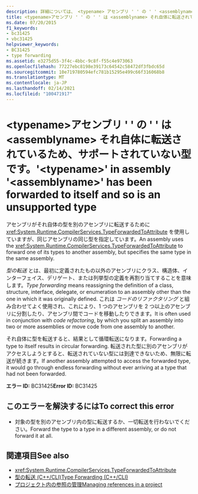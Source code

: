 ```yaml
---
description: 詳細については、 <typename> アセンブリ ' ' の ' ' <assemblyname> がそれ自体に転送されているため、サポートされていない型です。
title: <typename>アセンブリ ' ' の ' ' は <assemblyname> それ自体に転送されているため、サポートされていない型です。
ms.date: 07/20/2015
f1_keywords:
- bc31425
- vbc31425
helpviewer_keywords:
- BC31425
- type forwarding
ms.assetid: e3275d55-3f4c-4bbc-9c8f-f55c4e973063
ms.openlocfilehash: 77227ebc8198e39173c64542c58472df3fbdc65d
ms.sourcegitcommit: 10e719780594efc781b15295e499c66f316068b8
ms.translationtype: MT
ms.contentlocale: ja-JP
ms.lasthandoff: 02/14/2021
ms.locfileid: "100471917"
---
```

# <a name="typename-in-assembly-assemblyname-has-been-forwarded-to-itself-and-so-is-an-unsupported-type"></a><span data-ttu-id="dea72-103">\<typename>アセンブリ ' ' の ' ' は \<assemblyname> それ自体に転送されているため、サポートされていない型です。</span><span class="sxs-lookup"><span data-stu-id="dea72-103">'\<typename>' in assembly '\<assemblyname>' has been forwarded to itself and so is an unsupported type</span></span>

<span data-ttu-id="dea72-104">アセンブリがそれ自体の型を別のアセンブリに転送するために <xref:System.Runtime.CompilerServices.TypeForwardedToAttribute> を使用していますが、同じアセンブリの同じ型を指定しています。</span><span class="sxs-lookup"><span data-stu-id="dea72-104">An assembly uses the <xref:System.Runtime.CompilerServices.TypeForwardedToAttribute> to forward one of its types to another assembly, but specifies the same type in the same assembly.</span></span>  
  
 <span data-ttu-id="dea72-105">*型の転送* とは、最初に定義されたもの以外のアセンブリにクラス、構造体、インターフェイス、デリゲート、または列挙型の定義を再割り当てすることを意味します。</span><span class="sxs-lookup"><span data-stu-id="dea72-105">*Type forwarding* means reassigning the definition of a class, structure, interface, delegate, or enumeration to an assembly other than the one in which it was originally defined.</span></span> <span data-ttu-id="dea72-106">これは *コードのリファクタリング* と組み合わせてよく使用され、これにより、1 つのアセンブリを 2 つ以上のアセンブリに分割したり、アセンブリ間でコードを移動したりできます。</span><span class="sxs-lookup"><span data-stu-id="dea72-106">It is often used in conjunction with *code refactoring*, by which you split an assembly into two or more assemblies or move code from one assembly to another.</span></span>  
  
 <span data-ttu-id="dea72-107">それ自体に型を転送すると、結果として循環転送になります。</span><span class="sxs-lookup"><span data-stu-id="dea72-107">Forwarding a type to itself results in circular forwarding.</span></span> <span data-ttu-id="dea72-108">転送された型に別のアセンブリがアクセスしようとすると、転送されていない型には到達できないため、無限に転送が続きます。</span><span class="sxs-lookup"><span data-stu-id="dea72-108">If another assembly attempted to access the forwarded type, it would go through endless forwarding without ever arriving at a type that had not been forwarded.</span></span>  
  
 <span data-ttu-id="dea72-109">**エラー ID:** BC31425</span><span class="sxs-lookup"><span data-stu-id="dea72-109">**Error ID:** BC31425</span></span>  
  
## <a name="to-correct-this-error"></a><span data-ttu-id="dea72-110">このエラーを解決するには</span><span class="sxs-lookup"><span data-stu-id="dea72-110">To correct this error</span></span>  
  
- <span data-ttu-id="dea72-111">対象の型を別のアセンブリ内の型に転送するか、一切転送を行わないでください。</span><span class="sxs-lookup"><span data-stu-id="dea72-111">Forward the type to a type in a different assembly, or do not forward it at all.</span></span>  
  
## <a name="see-also"></a><span data-ttu-id="dea72-112">関連項目</span><span class="sxs-lookup"><span data-stu-id="dea72-112">See also</span></span>

- <xref:System.Runtime.CompilerServices.TypeForwardedToAttribute>
- [<span data-ttu-id="dea72-113">型の転送 (C++/CLI)</span><span class="sxs-lookup"><span data-stu-id="dea72-113">Type Forwarding (C++/CLI)</span></span>](/cpp/windows/type-forwarding-cpp-cli)
- [<span data-ttu-id="dea72-114">プロジェクト内の参照の管理</span><span class="sxs-lookup"><span data-stu-id="dea72-114">Managing references in a project</span></span>](/visualstudio/ide/managing-references-in-a-project)
